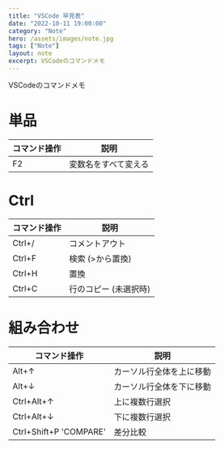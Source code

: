 ```yaml
---
title: "VSCode 早見表"
date: "2022-10-11 19:00:00"
category: "Note"
hero: /assets/images/note.jpg
tags: ["Note"]
layout: note
excerpt: VSCodeのコマンドメモ
---
```


VSCodeのコマンドメモ
<!--more-->

# 単品
| コマンド操作 | 説明 |
| - | - |
| F2 | 変数名をすべて変える |

# Ctrl
| コマンド操作 | 説明 |
| - | - |
| Ctrl+/ | コメントアウト |
| Ctrl+F | 検索 (>から置換) |
| Ctrl+H | 置換 |
| Ctrl+C | 行のコピー (未選択時) |

# 組み合わせ
| コマンド操作 | 説明 |
| - | - |
| Alt+↑ | カーソル行全体を上に移動 |
| Alt+↓ | カーソル行全体を下に移動 |
| Ctrl+Alt+↑ | 上に複数行選択 |
| Ctrl+Alt+↓ | 下に複数行選択 |
| Ctrl+Shift+P 'COMPARE' | 差分比較 |